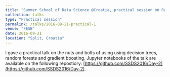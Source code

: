 ```yaml
---
title: "Summer School of Data Science @Croatia, practical session on Random Forests & Gradient Boosting"
collection: talks
type: "Practical session"
permalink: /talks/2016-09-21-practical-1
venue: "FESB"
date: 2016-09-21
location: "Split, Croatia"
---
```


I gave a practical talk on the nuts and bolts of using using decision trees, random forests and gradient boosting. Jupyter notebooks of the talk are available on the following repostiory: [https://github.com/SSDS2016/Day-2](https://github.com/SSDS2016/Day-2).
